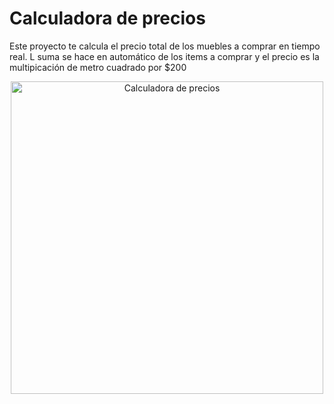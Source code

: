 # Calculadora de precios

Este proyecto te calcula el precio total de los muebles a comprar en tiempo real.
L suma se hace en automático de los items a comprar y el precio es la multipicación de metro cuadrado por $200

<div align='center'>
  <img alt="Calculadora de precios" src="[https://github-production-user-asset-6210df.s3.amazonaws.com/1561955/254806429-8ff74316-d49e-4358-8b1e-07d7b5a64ed4.jpeg](https://github.com/emilianocbe/calculadora-precios/raw/main/assets/cover.png)" width="500">
</div>
